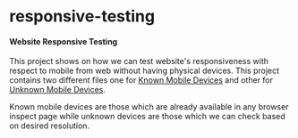 # responsive-testing
#### Website Responsive Testing
This project shows on how we can test website's responsiveness with respect to mobile from web without having physical devices.
This project contains two different files one for [Known Mobile Devices](src/com/framework/KnownMobileDevice.java) and other for [Unknown Mobile Devices](src/com/framework/UnKnownMobileDevice.java).

Known mobile devices are those which are already available in any browser inspect page while unknown devices are those which we can check based on desired resolution.
